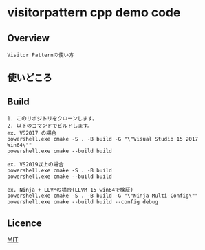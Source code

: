 # visitorpattern cpp demo code

## Overview

    Visitor Patternの使い方

## 使いどころ


## Build

    1. このリポジトリをクローンします。  
    2. 以下のコマンドでビルドします。  
    ex. VS2017 の場合  
    powershell.exe cmake -S . -B build -G "\"Visual Studio 15 2017 Win64\""  
    powershell.exe cmake --build build  

    ex. VS2019以上の場合  
    powershell.exe cmake -S . -B build  
    powershell.exe cmake --build build  

    ex. Ninja + LLVMの場合(LLVM 15 win64で検証)  
    powershell.exe cmake -S . -B build -G "\"Ninja Multi-Config\""  
    powershell.exe cmake --build build --config debug

## Licence

[MIT](https://github.com/IwachanOrigin/visitorpattern_cpp/blob/master/LICENSE)

